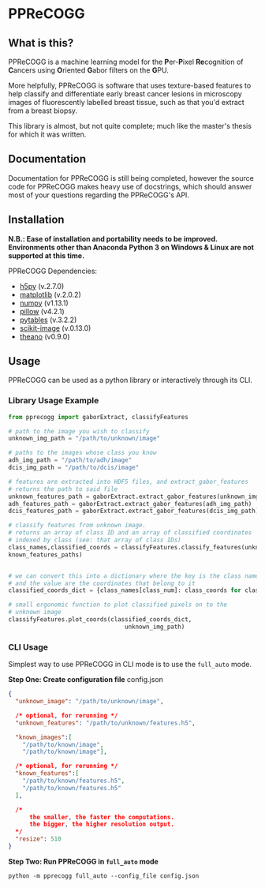 # PPReCOGG

## What is this?
PPReCOGG is a machine learning model for the **P**er-**P**ixel
**Re**cognition of **C**ancers using **O**riented **G**abor 
filters on the **G**PU.

More helpfully, PPReCOGG is software that uses texture-based 
features to help classify and differentiate early breast cancer
lesions in microscopy images of fluorescently labelled breast 
tissue, such as that you'd extract from a breast biopsy. 

This library is almost, but not quite complete; much like the 
master's thesis for which it was written.

## Documentation
Documentation for PPReCOGG is still being completed, however the
source code for PPReCOGG makes heavy use of docstrings, which
should answer most of your questions regarding the PPReCOGG's API.

## Installation
**N.B.: Ease of installation and portability needs to be improved.
  Environments other than Anaconda Python 3 on Windows & Linux are
  not supported at this time.**
  
PPReCOGG Dependencies:
* [h5py](http://www.h5py.org/) (v.2.7.0)
* [matplotlib](http://matplotlib.org/) (v.2.0.2)
* [numpy](http://www.numpy.org/) (v1.13.1)
* [pillow](https://pillow.readthedocs.io/en/4.3.x/) (v4.2.1)
* [pytables](http://www.pytables.org/) (v.3.2.2)
* [scikit-image](http://www.pytables.org/) (v.0.13.0)
* [theano](http://www.deeplearning.net/software/theano/) (v0.9.0)


## Usage
PPReCOGG can be used as a python library or interactively through its CLI.

### Library Usage Example

```python
from pprecogg import gaborExtract, classifyFeatures

# path to the image you wish to classify
unknown_img_path = "/path/to/unknown/image"

# paths to the images whose class you know
adh_img_path = "/path/to/adh/image"
dcis_img_path = "/path/to/dcis/image"

# features are extracted into HDF5 files, and extract_gabor_features
# returns the path to said file
unknown_features_path = gaborExtract.extract_gabor_features(unknown_img_path)
adh_features_path = gaborExtract.extract_gabor_features(adh_img_path)
dcis_features_path = gaborExtract.extract_gabor_features(dcis_img_path)

# classify features from unknown image. 
# returns an array of class ID and an array of classified coordinates
# indexed by class (see: that array of class IDs)
class_names,classified_coords = classifyFeatures.classify_features(unknown_features_path,
known_features_paths)


# we can convert this into a dictionary where the key is the class name
# and the value are the coordinates that belong to it
classified_coords_dict = {class_names[class_num]: class_coords for class_num, class_coords in enumerate(classified_coords)}

# small ergonomic function to plot classified pixels on to the
# unknown image
classifyFeatures.plot_coords(classified_coords_dict,
                                 unknown_img_path)
```

### CLI Usage

Simplest way to use PPReCOGG in CLI mode is to use the `full_auto`
mode.

**Step One: Create configuration file**
config.json
```json
{
  "unknown_image": "/path/to/unknown/image",

  /* optional, for rerunning */
  "unknown_features": "/path/to/unknown/features.h5",

  "known_images":[
    "/path/to/known/image",
    "/path/to/known/image"],

  /* optional, for rerunning */
  "known_features":[
    "/path/to/known/features.h5",
    "/path/to/known/features.h5"
  ],

  /* 
      the smaller, the faster the computations. 
      the bigger, the higher resolution output.
  */
  "resize": 510
}
```

**Step Two: Run PPReCOGG in `full_auto` mode**
```
python -m pprecogg full_auto --config_file config.json
```